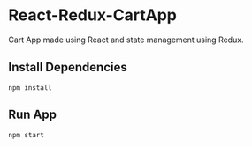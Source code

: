 # React-Redux-CartApp
Cart App made using React and state management using Redux.

## Install Dependencies
```
npm install
```

## Run App
```
npm start
```
